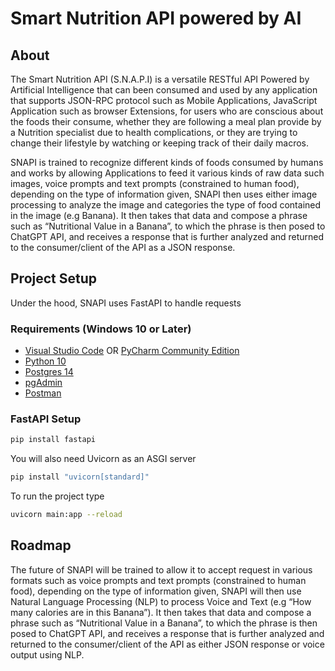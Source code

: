 # Smart Nutrition API powered by AI
## About
The Smart Nutrition API (S.N.A.P.I) is a versatile RESTful API Powered by Artificial Intelligence that can been consumed
and used by any application that supports JSON-RPC protocol such as Mobile Applications, JavaScript Application such as
browser Extensions, for users who are conscious about the foods their consume, whether they are following a meal plan
provide by a Nutrition specialist due to health complications, or they are trying to change their lifestyle by watching
or keeping track of their daily macros.

SNAPI is trained to recognize different kinds of foods consumed by humans and works by allowing Applications to feed it
various kinds of raw data such images, voice prompts and text prompts (constrained to human food), depending on the type
of information given, SNAPI then uses either image processing to analyze the image and categories the type of food
contained in the image (e.g Banana). It then takes that data and compose a phrase such as “Nutritional Value in a Banana”, to
which the phrase is then posed to ChatGPT API, and receives a response that is further analyzed and returned to the
consumer/client of the API as a JSON response.

## Project Setup
Under the hood, SNAPI uses FastAPI to handle requests
### Requirements (Windows 10 or Later)
- [Visual Studio Code](https://code.visualstudio.com/download) OR [PyCharm Community Edition](https://www.jetbrains.com/pycharm/download/?section=windows)
- [Python 10](https://www.python.org/downloads/release/python-31013/)
- [Postgres 14](https://www.enterprisedb.com/downloads/postgres-postgresql-downloads)
- [pgAdmin](https://www.pgadmin.org/download/pgadmin-4-windows/)
- [Postman](https://www.postman.com/downloads/)

### FastAPI Setup
```bash 
pip install fastapi
```

You will also need Uvicorn as an ASGI server

```bash
pip install "uvicorn[standard]"
```

To run the project type

```bash
uvicorn main:app --reload
```

## Roadmap
The future of SNAPI will be trained to allow it to accept request in various formats such as voice prompts and text prompts (constrained to human food),
depending on the type of information given, SNAPI will then use Natural Language Processing (NLP) to process Voice and Text (e.g “How many
calories are in this Banana”). It then takes that data and compose a phrase such as “Nutritional Value in a Banana”, to
which the phrase is then posed to ChatGPT API, and receives a response that is further analyzed and returned to the
consumer/client of the API as either JSON response or voice output using NLP.
